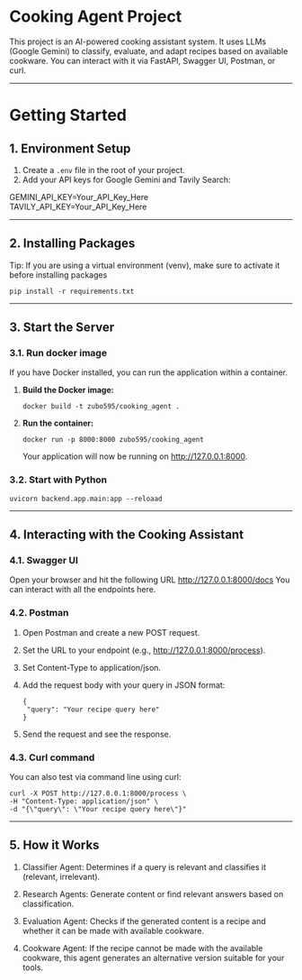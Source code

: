 # Cooking Agent Project

This project is an AI-powered cooking assistant system. It uses LLMs (Google Gemini) to classify, evaluate, and adapt recipes based on available cookware. You can interact with it via FastAPI, Swagger UI, Postman, or curl.
_____

# Getting Started

## 1. Environment Setup

1. Create a `.env` file in the root of your project.
2. Add your API keys for Google Gemini and Tavily Search:

GEMINI_API_KEY=Your_API_Key_Here   
TAVILY_API_KEY=Your_API_Key_Here
____

## 2. Installing Packages
Tip: If you are using a virtual environment (venv), make sure to activate it before installing packages
```
pip install -r requirements.txt
```
____

## 3. Start the Server 
### 3.1. Run docker image 
If you have Docker installed, you can run the application within a container.

1.  **Build the Docker image:**
    ```
    docker build -t zubo595/cooking_agent .
    ```

2.  **Run the container:**
    ```
    docker run -p 8000:8000 zubo595/cooking_agent
    ```
    Your application will now be running on http://127.0.0.1:8000.

### 3.2. Start with Python
```
uvicorn backend.app.main:app --reloaad
```
____

## 4. Interacting with the Cooking Assistant

### 4.1. Swagger UI

Open your browser and hit the following URL
http://127.0.0.1:8000/docs
You can interact with all the endpoints here.

### 4.2. Postman

1. Open Postman and create a new POST request.

2. Set the URL to your endpoint (e.g., http://127.0.0.1:8000/process).

3. Set Content-Type to application/json.

4. Add the request body with your query in JSON format:
   ``` 
   {
    "query": "Your recipe query here"
   }
   ```

5. Send the request and see the response.

### 4.3. Curl command 
You can also test via command line using curl:
```
curl -X POST http://127.0.0.1:8000/process \
-H "Content-Type: application/json" \
-d "{\"query\": \"Your recipe query here\"}"
```
____

## 5. How it Works 

1. Classifier Agent: Determines if a query is relevant and classifies it (relevant, irrelevant).

2. Research Agents: Generate content or find relevant answers based on classification.

3. Evaluation Agent: Checks if the generated content is a recipe and whether it can be made with available cookware.

4. Cookware Agent: If the recipe cannot be made with the available cookware, this agent generates an alternative version suitable for your tools.
